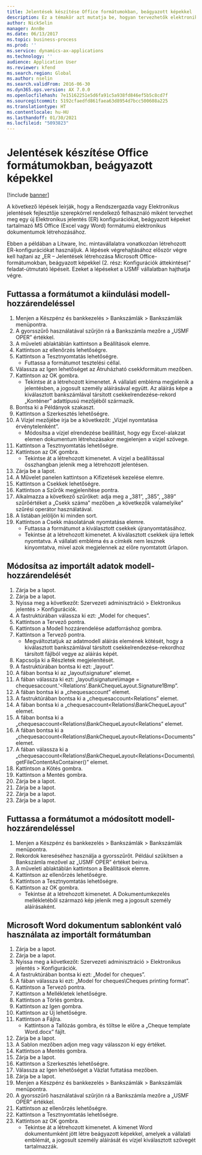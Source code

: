 ```yaml
---
title: Jelentések készítése Office formátumokban, beágyazott képekkel
description: Ez a témakör azt mutatja be, hogyan tervezhetők elektronikus jelentési (ER) konfigurációk Excel és Word programokban beágyazott képeket tartalmazó elektronikus dokumentumok létrehozására.
author: NickSelin
manager: AnnBe
ms.date: 06/13/2017
ms.topic: business-process
ms.prod: ''
ms.service: dynamics-ax-applications
ms.technology: ''
audience: Application User
ms.reviewer: kfend
ms.search.region: Global
ms.author: nselin
ms.search.validFrom: 2016-06-30
ms.dyn365.ops.version: AX 7.0.0
ms.openlocfilehash: 7e15162251e5d6fa91c5a938fd846ef5b5c8cd7f
ms.sourcegitcommit: 5192cfaedfd861faea63d8954d7bcc500608a225
ms.translationtype: HT
ms.contentlocale: hu-HU
ms.lasthandoff: 01/30/2021
ms.locfileid: "5093823"
---
```

# <a name="generate-reports-in-office-format-that-have-embedded-images"></a>Jelentések készítése Office formátumokban, beágyazott képekkel

[!include [banner](../../includes/banner.md)]

A következő lépések leírják, hogy a Rendszergazda vagy Elektronikus jelentések fejlesztője szerepkörrel rendelkező felhasználó miként tervezhet meg egy új Elektronikus jelentés (ER) konfigurációkat, beágyazott képeket tartalmazó MS Office (Excel vagy Word) formátumú elektronikus dokumentumok létrehozásához.

Ebben a példában a Litware, Inc. mintavállalatra vonatkozóan létrehozott ER-konfigurációkat használjuk.  A lépések végrehajtásához először végre kell hajtani az „ER – Jelentések létrehozása Microsoft Office-formátumokban, beágyazott képekkel (2. rész: Konfigurációk áttekintése)” feladat-útmutató lépéseit. Ezeket a lépéseket a USMF vállalatban hajthatja végre.


## <a name="run-format-with-initial-model-mapping"></a>Futtassa a formátumot a kiindulási modell-hozzárendeléssel
1. Menjen a Készpénz és bankkezelés > Bankszámlák > Bankszámlák menüpontra.
2. A gyorsszűrő használatával szűrjön rá a Bankszámla mezőre a „USMF OPER” értékkel.
3. A műveleti ablaktáblán kattintson a Beállítások elemre.
4. Kattintson az ellenőrzés lehetőségre.
5. Kattintson a Tesztnyomtatás lehetőségre.
    * Futtassa a formátumot tesztelési céllal.  
6. Válassza az Igen lehetőséget az Átruházható csekkformátum mezőben.
7. Kattintson az OK gombra.
    * Tekintse át a létrehozott kimenetet. A vállalati embléma megjelenik a jelentésben, a jogosult személy aláírásával együtt. Az aláírás képe a kiválasztott bankszámlával társított csekkelrendezése-rekord „Konténer” adattípusú mezőjéből származik.  
8. Bontsa ki a Példányok szakaszt.
9. Kattintson a Szerkesztés lehetőségre.
10. A Vízjel mezőjébe írja be a következőt: „Vízjel nyomtatása érvénytelenként”.
    * Módosítsa a vízjel elrendezése beállítást, hogy egy Excel-alakzat elemen dokumentum létrehozásakor megjelenjen a vízjel szövege.  
11. Kattintson a Tesztnyomtatás lehetőségre.
12. Kattintson az OK gombra.
    * Tekintse át a létrehozott kimenetet. A vízjel a beállítással összhangban jelenik meg a létrehozott jelentésen.  
13. Zárja be a lapot.
14. A Művelet panelen kattintson a Kifizetések kezelése elemre.
15. Kattintson a Csekkek lehetőségre.
16. Kattintson a Szűrők megjelenítése pontra.
17. Alkalmazza a következő szűrőket: adja meg a „381”, „385”, „389” szűrőértéket a „Csekk száma” mezőben „a következők valamelyike” szűrési operátor használatával.
18. A listában jelöljön ki minden sort.
19. Kattintson a Csekk másolatának nyomtatása elemre.
    * Futtassa a formátumot a kiválasztott csekkek újranyomtatásához.  
    * Tekintse át a létrehozott kimenetet. A kiválasztott csekkek újra lettek nyomtatva. A vállalati embléma és a címkék nem lesznek kinyomtatva, mivel azok megjelennek az előre nyomtatott űrlapon.  

## <a name="modify-the-mapping-of-the-imported-data-model"></a>Módosítsa az importált adatok modell-hozzárendelését
1. Zárja be a lapot.
2. Zárja be a lapot.
3. Nyissa meg a következőt: Szervezeti adminisztráció > Elektronikus jelentés > Konfigurációk.
4. A fastruktúrában válassza ki ezt: „Model for cheques”.
5. Kattintson a Tervező pontra.
6. Kattintson a Modell hozzárendelése adatforráshoz gombra.
7. Kattintson a Tervező pontra.
    * Megváltoztatjuk az adatmodell aláírás elemének kötését, hogy a kiválasztott bankszámlával társított csekkelrendezése-rekordhoz társított fájlból vegye az aláírás képét.  
8. Kapcsolja ki a Részletek megjelenítését.
9. A fastruktúrában bontsa ki ezt: „layout”.
10. A fában bontsa ki az „layout\signature” elemet.
11. A fában válassza ki ezt: „layout\signature\image = chequesaccount.'<Relations'.BankChequeLayout.Signature1Bmp”.
12. A fában bontsa ki a „chequesaccount” elemet.
13. A fastruktúrában bontsa ki a „chequesaccount\<Relations” elemet.
14. A fában bontsa ki a „chequesaccount\<Relations\BankChequeLayout” elemet.
15. A fában bontsa ki a „chequesaccount\<Relations\BankChequeLayout\<Relations” elemet.
16. A fában bontsa ki a „chequesaccount\<Relations\BankChequeLayout\<Relations\<Documents” elemet.
17. A fában válassza ki a „chequesaccount\<Relations\BankChequeLayout\<Relations\<Documents\getFileContentAsContainer()” elemet.
18. Kattintson a Kötés gombra.
19. Kattintson a Mentés gombra.
20. Zárja be a lapot.
21. Zárja be a lapot.
22. Zárja be a lapot.
23. Zárja be a lapot.

## <a name="run-format-using-the-adjusted-model-mapping"></a>Futtassa a formátumot a módosított modell-hozzárendeléssel
1. Menjen a Készpénz és bankkezelés > Bankszámlák > Bankszámlák menüpontra.
2. Rekordok kereséséhez használja a gyorsszűrőt. Például szűkítsen a Bankszámla mezővel az „USMF OPER” értéket beírva.
3. A műveleti ablaktáblán kattintson a Beállítások elemre.
4. Kattintson az ellenőrzés lehetőségre.
5. Kattintson a Tesztnyomtatás lehetőségre.
6. Kattintson az OK gombra.
    * Tekintse át a létrehozott kimenetet. A Dokumentumkezelés mellékletéből származó kép jelenik meg a jogosult személy aláírásaként.  

## <a name="use-ms-word-document-as-a-template-in-the-imported-format"></a>Microsoft Word dokumentum sablonként való használata az importált formátumban
1. Zárja be a lapot.
2. Zárja be a lapot.
3. Nyissa meg a következőt: Szervezeti adminisztráció > Elektronikus jelentés > Konfigurációk.
4. A fastruktúrában bontsa ki ezt: „Model for cheques”.
5. A fában válassza ki ezt: „Model for cheques\Cheques printing format”.
6. Kattintson a Tervező pontra.
7. Kattintson a Mellékletek lehetőségre.
8. Kattintson a Törlés gombra.
9. Kattintson az Igen gombra.
10. Kattintson az Új lehetőségre.
11. Kattintson a Fájlra.
    * Kattintson a Tallózás gombra, és töltse le előre a „Cheque template Word.docx” fájlt.  
12. Zárja be a lapot.
13. A Sablon mezőben adjon meg vagy válasszon ki egy értéket.
14. Kattintson a Mentés gombra.
15. Zárja be a lapot.
16. Kattintson a Szerkesztés lehetőségre.
17. Válassza az Igen lehetőséget a Vázlat futtatása mezőben.
18. Zárja be a lapot.
19. Menjen a Készpénz és bankkezelés > Bankszámlák > Bankszámlák menüpontra.
20. A gyorsszűrő használatával szűrjön rá a Bankszámla mezőre a „USMF OPER” értékkel.
21. Kattintson az ellenőrzés lehetőségre.
22. Kattintson a Tesztnyomtatás lehetőségre.
23. Kattintson az OK gombra.
    * Tekintse át a létrehozott kimenetet. A kimenet Word dokumentumként jött létre beágyazott képekkel, amelyek a vállalati emblémát, a jogosult személy aláírását és vízjel kiválasztott szövegét tartalmazzák.  

